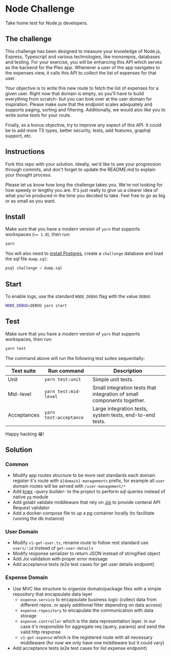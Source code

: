 # Node Challenge

Take home test for Node.js developers.

## The challenge

This challenge has been designed to measure your knowledge of Node.js, Express, Typescript and various technologies, like monorepos, databases and testing. For your exercise, you will be enhancing this API which serves as the backend for the Pleo app. Whenever a user of the app navigates to the expenses view, it calls this API to collect the list of expenses for that user.

Your objective is to write this new route to fetch the list of expenses for a given user. Right now that domain is empty, so you'll have to build everything from scratch- but you can look over at the user domain for inspiration. Please make sure that the endpoint scales adequately and supports paging, sorting and filtering. Additionally, we would also like you to write some tests for your route.

Finally, as a bonus objective, try to improve any aspect of this API. It could be to add more TS types, better security, tests, add features, graphql support, etc. 

## Instructions

Fork this repo with your solution. Ideally, we'd like to see your progression through commits, and don't forget to update the README.md to explain your thought process.

Please let us know how long the challenge takes you. We're not looking for how speedy or lengthy you are. It's just really to give us a clearer idea of what you've produced in the time you decided to take. Feel free to go as big or as small as you want.

## Install

Make sure that you have a modern version of `yarn` that supports workspaces (`>= 1.0`), then run:

```bash
yarn
```

You will also need to [install Postgres](https://www.postgresqltutorial.com/install-postgresql-macos/), create a `challenge` database and load the sql file `dump.sql`:

```bash
psql challenge < dump.sql
```

## Start

To enable logs, use the standard `NODE_DEBUG` flag with the value `DEBUG`

```bash
NODE_DEBUG=DEBUG yarn start
```

## Test

Make sure that you have a modern version of `yarn` that supports workspaces, then run:

```bash
yarn test
```

The command above will run the following test suites sequentially:

| Test suite | Run command | Description |
-------------|-------------|-------------|
| Unit | `yarn test:unit` | Simple unit tests. |
| Mid-level | `yarn test:mid-level` | Small integration tests that integration of small components together.  |
| Acceptances | `yarn test:acceptance` | Large integration tests, system tests, end-to-end tests. |


Happy hacking 😁!

## Solution

### Common
* Modify app routes structure to be more rest standards each domain register it's route with `${domain}-managements` prefix, for example all `user` domain routes will be served with `/user-management/*`
* Add [knex](https://knexjs.org/) -*query builder*- to the project to perform sql queries instead of native `pg` module
* Add golabl validate middleware that rely on [Joi](https://joi.dev/api/?v=17.6.0) to provide centeral API Request validator
* Add a docker-compose file to up a pg container locally (to facilitate running the db instance)

### User Domain
* Modify `v1-get-user.ts`, rename route to follow rest standard use `users/:id` instead of `get-user-details`
* Modify response serializer to return JSON instead of stringified object
* Add Joi validation with proper error message
* Add acceptance tests (e2e test cases for get user details endpoint)

### Expense Domain
* Use MVC like structure to organize domain/package files with a simple repository that encapsulate data layer
  * `expense.service` to encapsulate business logic (collect data from different repos. or apply additional filter depending on data access)
  * `expense.repository` to encapulate the communication with data storage
  * `expense.controller` which is the data representation layer. in our case it's responsible for aggregate req (query, params) and send the valid http response
  * `v1-get-expense` which is the registered route with all necessary middleware (for now we only have one middleware but it could vary)
* Add acceptance tests (e2e test cases for list expense endpoint)
